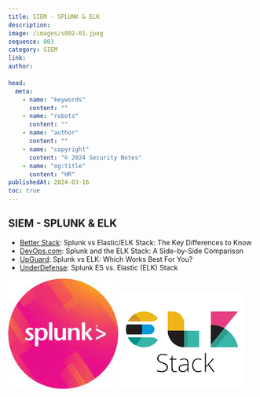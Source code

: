 ```yaml
---
title: SIEM - SPLUNK & ELK
description:
image: /images/s002-01.jpeg
sequence: 003
category: SIEM
link:
author:

head:
  meta:
    - name: "keywords"
      content: ""
    - name: "robots"
      content: ""
    - name: "author"
      content: ""
    - name: "copyright"
      content: "© 2024 Security Notes"
    - name: "og:title"
      content: "HR"
publishedAt: 2024-03-16
toc: true
---
```


## SIEM - SPLUNK & ELK

- <a href="https://betterstack.com/community/comparisons/splunk-vs-elastic-stack-elk/">Better Stack</a>: Splunk vs Elastic/ELK Stack: The Key Differences to Know
- <a href="https://devops.com/splunk-elk-stack-side-side-comparison/">DevOps.com</a>: Splunk and the ELK Stack: A Side-by-Side Comparison
- <a href="https://www.upguard.com/blog/splunk-vs-elk">UpGuard</a>: Splunk vs ELK: Which Works Best For You?
- <a href="https://underdefense.com/blog/splunk-es-vs-elastic-elk-stack-comparison-from-the-soc-analyst/">UnderDefense</a>: Splunk ES vs. Elastic (ELK) Stack

![s003-01.jpeg](/images/s003-01.jpeg)
![s003-02.jpeg](/images/s003-02.jpeg)
